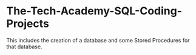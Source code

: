 # The-Tech-Academy-SQL-Coding-Projects
This includes the creation of a database and some Stored Procedures for that database.
